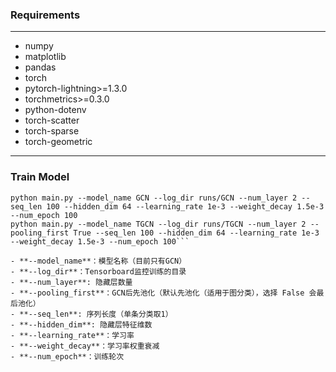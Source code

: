 ### Requirements

---

- numpy
- matplotlib
- pandas
- torch
- pytorch-lightning>=1.3.0
- torchmetrics>=0.3.0
- python-dotenv
- torch-scatter
- torch-sparse
- torch-geometric

---

### Train Model

```
python main.py --model_name GCN --log_dir runs/GCN --num_layer 2 --seq_len 100 --hidden_dim 64 --learning_rate 1e-3 --weight_decay 1.5e-3 --num_epoch 100
python main.py --model_name TGCN --log_dir runs/TGCN --num_layer 2 --pooling_first True --seq_len 100 --hidden_dim 64 --learning_rate 1e-3 --weight_decay 1.5e-3 --num_epoch 100```

- **--model_name**：模型名称（目前只有GCN）
- **--log_dir**：Tensorboard监控训练的目录
- **--num_layer**: 隐藏层数量
- **--pooling_first**：GCN后先池化（默认先池化（适用于图分类），选择 False 会最后池化）  
- **--seq_len**: 序列长度（单条分类取1）
- **--hidden_dim**: 隐藏层特征维数
- **--learning_rate**：学习率
- **--weight_decay**：学习率权重衰减
- **--num_epoch**：训练轮次

